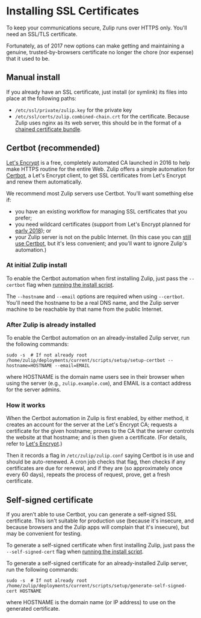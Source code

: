 # Installing SSL Certificates

To keep your communications secure, Zulip runs over HTTPS only.
You'll need an SSL/TLS certificate.

Fortunately, as of 2017 new options can make getting and maintaining a
genuine, trusted-by-browsers certificate no longer the chore (nor
expense) that it used to be.

## Manual install

If you already have an SSL certificate, just install (or symlink) its
files into place at the following paths:
* `/etc/ssl/private/zulip.key` for the private key
* `/etc/ssl/certs/zulip.combined-chain.crt` for the certificate.
  Because Zulip uses nginx as its web server, this should be in the
  format of a [chained certificate bundle][nginx-https].

[nginx-https]: http://nginx.org/en/docs/http/configuring_https_servers.html

## Certbot (recommended)

[Let's Encrypt](https://letsencrypt.org/) is a free, completely
automated CA launched in 2016 to help make HTTPS routine for the
entire Web.  Zulip offers a simple automation for
[Certbot](https://certbot.eff.org/), a Let's Encrypt client, to get
SSL certificates from Let's Encrypt and renew them automatically.

We recommend most Zulip servers use Certbot.  You'll want something
else if:
* you have an existing workflow for managing SSL certificates
  that you prefer;
* you need wildcard certificates (support from Let's Encrypt planned
  for [early 2018][letsencrypt-wildcard]); or
* your Zulip server is not on the public Internet. (In this case you
  can [still use Certbot][certbot-manual-mode], but it's less
  convenient; and you'll want to ignore Zulip's automation.)

[letsencrypt-wildcard]: https://letsencrypt.org/2017/07/06/wildcard-certificates-coming-jan-2018.html
[certbot-manual-mode]: https://certbot.eff.org/docs/using.html#manual

### At initial Zulip install

To enable the Certbot automation when first installing Zulip, just
pass the `--certbot` flag when [running the install script][doc-install-script].

The `--hostname` and `--email` options are required when using
`--certbot`.  You'll need the hostname to be a real DNS name, and the
Zulip server machine to be reachable by that name from the public
Internet.

[doc-install-script]: ../production/install.html#step-2-install-zulip

### After Zulip is already installed

To enable the Certbot automation on an already-installed Zulip
server, run the following commands:
```
sudo -s  # If not already root
/home/zulip/deployments/current/scripts/setup/setup-certbot --hostname=HOSTNAME --email=EMAIL
```
where HOSTNAME is the domain name users see in their browser when
using the server (e.g., `zulip.example.com`), and EMAIL is a contact
address for the server admins.

### How it works

When the Certbot automation in Zulip is first enabled, by either
method, it creates an account for the server at the Let's Encrypt CA;
requests a certificate for the given hostname; proves to the CA that
the server controls the website at that hostname; and is then given a
certificate.  (For details, refer to
[Let's Encrypt](https://letsencrypt.org/how-it-works/).)

Then it records a flag in `/etc/zulip/zulip.conf` saying Certbot is in
use and should be auto-renewed.  A cron job checks that flag, then
checks if any certificates are due for renewal, and if they are (so
approximately once every 60 days), repeats the process of request,
prove, get a fresh certificate.


## Self-signed certificate

If you aren't able to use Certbot, you can generate a
self-signed SSL certificate.  This isn't suitable for production use
(because it's insecure, and because browsers and the Zulip apps will
complain that it's insecure), but may be convenient for testing.

To generate a self-signed certificate when first installing Zulip,
just pass the `--self-signed-cert` flag when
[running the install script][doc-install-script].

To generate a self-signed certificate for an already-installed Zulip
server, run the following commands:
```
sudo -s  # If not already root
/home/zulip/deployments/current/scripts/setup/generate-self-signed-cert HOSTNAME
```
where HOSTNAME is the domain name (or IP address) to use on the
generated certificate.
